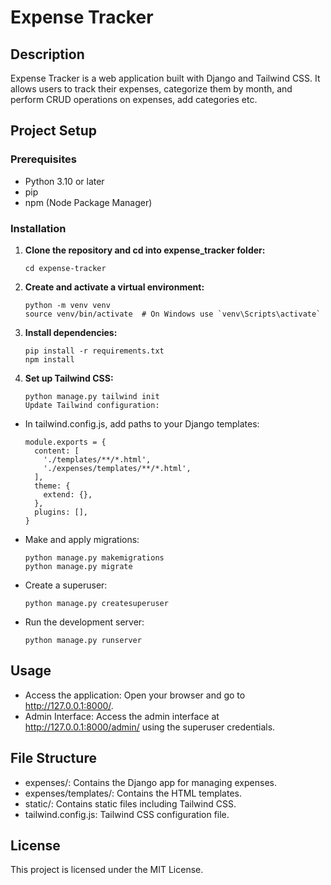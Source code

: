 # Expense Tracker

## Description

Expense Tracker is a web application built with Django and Tailwind CSS. It allows users to track their expenses, categorize them by month, and perform CRUD operations on expenses, add categories etc.

## Project Setup

### Prerequisites

- Python 3.10 or later
- pip
- npm (Node Package Manager)

### Installation

1. **Clone the repository and cd into expense_tracker folder:**
   ```
   cd expense-tracker
   ```
2. **Create and activate a virtual environment:**

   ```
   python -m venv venv
   source venv/bin/activate  # On Windows use `venv\Scripts\activate`
   ```
3. **Install dependencies:**
   ```
   pip install -r requirements.txt
   npm install
   ```

4. **Set up Tailwind CSS:**
   ```
   python manage.py tailwind init
   Update Tailwind configuration:
   ```

- In tailwind.config.js, add paths to your Django templates:

   ```
   module.exports = {
     content: [
       './templates/**/*.html',
       './expenses/templates/**/*.html',
     ],
     theme: {
       extend: {},
     },
     plugins: [],
   }
   ```

- Make and apply migrations:
   ```
   python manage.py makemigrations
   python manage.py migrate
   ```

- Create a superuser:
   ```
   python manage.py createsuperuser
   ```
- Run the development server:
   ```
   python manage.py runserver
   ```
## Usage

- Access the application: Open your browser and go to http://127.0.0.1:8000/.
- Admin Interface: Access the admin interface at http://127.0.0.1:8000/admin/ using the superuser credentials.

## File Structure

- expenses/: Contains the Django app for managing expenses.
- expenses/templates/: Contains the HTML templates.
- static/: Contains static files including Tailwind CSS.
- tailwind.config.js: Tailwind CSS configuration file.

## License
This project is licensed under the MIT License.
